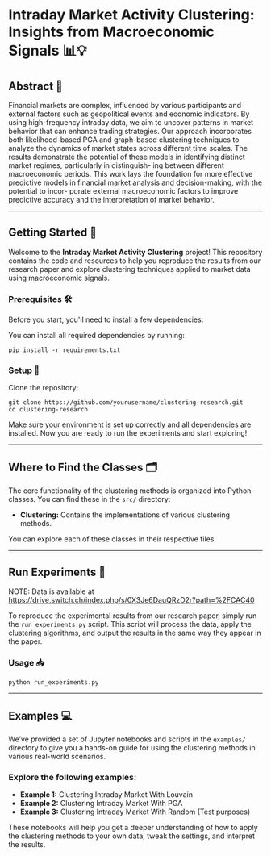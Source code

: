 # Intraday Market Activity Clustering: Insights from Macroeconomic Signals 📊💡

## Abstract 📝

Financial markets are complex, influenced by various participants and external
factors such as geopolitical events and economic indicators. By using high-frequency intraday
data, we aim to uncover patterns in market behavior that can enhance trading strategies. Our
approach incorporates both likelihood-based PGA and graph-based clustering techniques to
analyze the dynamics of market states across different time scales. The results demonstrate
the potential of these models in identifying distinct market regimes, particularly in distinguish-
ing between different macroeconomic periods. This work lays the foundation for more effective
predictive models in financial market analysis and decision-making, with the potential to incor-
porate external macroeconomic factors to improve predictive accuracy and the interpretation of
market behavior.

---

## Getting Started 🚀

Welcome to the **Intraday Market Activity Clustering** project! This repository contains the code and resources to help you reproduce the results from our research paper and explore clustering techniques applied to market data using macroeconomic signals.

### Prerequisites 🛠️

Before you start, you'll need to install a few dependencies:

You can install all required dependencies by running:

`pip install -r requirements.txt`

### Setup 🏁

Clone the repository:

`git clone https://github.com/yourusername/clustering-research.git`  
`cd clustering-research`

Make sure your environment is set up correctly and all dependencies are installed. Now you are ready to run the experiments and start exploring!

---

## Where to Find the Classes 🗂️

The core functionality of the clustering methods is organized into Python classes. You can find these in the `src/` directory:

- **Clustering:** Contains the implementations of various clustering methods.


You can explore each of these classes in their respective files.

---

## Run Experiments 🔬

NOTE: Data is available at https://drive.switch.ch/index.php/s/0X3Je6DauQRzD2r?path=%2FCAC40

To reproduce the experimental results from our research paper, simply run the `run_experiments.py` script. This script will process the data, apply the clustering algorithms, and output the results in the same way they appear in the paper.

### Usage 📥

`python run_experiments.py`

---

## Examples 💻

We’ve provided a set of Jupyter notebooks and scripts in the `examples/` directory to give you a hands-on guide for using the clustering methods in various real-world scenarios.

### Explore the following examples:

- **Example 1:** Clustering Intraday Market With Louvain
- **Example 2:** Clustering Intraday Market With PGA
- **Example 3:** Clustering Intraday Market With Random (Test purposes)

These notebooks will help you get a deeper understanding of how to apply the clustering methods to your own data, tweak the settings, and interpret the results.
